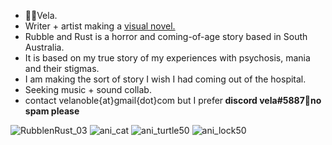 - 🦘🦌Vela.
- Writer + artist making a [visual novel.](https://moondisorder.com/portfolio/rubbleandrust/) 
- Rubble and Rust is a horror and coming-of-age story based in South Australia.
- It is based on my true story of my experiences with psychosis, mania and their stigmas. 
- I am making the sort of story I wish I had coming out of the hospital.
- Seeking music + sound collab.
- contact velanoble{at}gmail{dot}com but I prefer<strong> discord vela#5887🔑no spam please</strong>

![RubblenRust_03](https://user-images.githubusercontent.com/47091951/123734296-3a73bb80-d8dc-11eb-8a66-9d42dc649b9b.gif)
![ani_cat](https://user-images.githubusercontent.com/47091951/127810728-b10a6a0b-f218-4af5-bfcc-eb75cc3ec81a.gif)
![ani_turtle50](https://user-images.githubusercontent.com/47091951/123736006-6fcdd880-d8df-11eb-8be0-f37228f7d6cb.gif)
![ani_lock50](https://user-images.githubusercontent.com/47091951/133012077-2d67ca10-a1d2-4f72-80ac-458bfc1bf427.gif)
